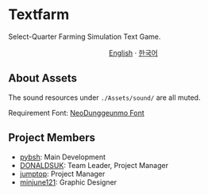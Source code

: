 # Textfarm

Select-Quarter Farming Simulation Text Game.

<p align="center"><a href="https://github.com/pybsh/Textfarm/blob/master/README.md">English</a> · <a href="https://github.com/pybsh/Textfarm/blob/master/README.ko_KR.md">한국어</a></p>

## About Assets
The sound resources under `./Assets/sound/` are all muted.

Requirement Font: [NeoDunggeunmo Font](https://neodgm.dalgona.dev/downloads/neodgm.html)

## Project Members
- [pybsh](https://github.com/pybsh): Main Development
- [DONALDSUK](https://github.com/DONALDSUK): Team Leader, Project Manager
- [jumptop](https://github.com/jumptop): Project Manager
- [minjune121](https://github.com/minjune121): Graphic Designer